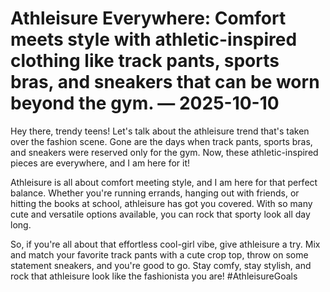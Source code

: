 # Athleisure Everywhere: Comfort meets style with athletic-inspired clothing like track pants, sports bras, and sneakers that can be worn beyond the gym. — 2025-10-10

Hey there, trendy teens! Let's talk about the athleisure trend that's taken over the fashion scene. Gone are the days when track pants, sports bras, and sneakers were reserved only for the gym. Now, these athletic-inspired pieces are everywhere, and I am here for it!

Athleisure is all about comfort meeting style, and I am here for that perfect balance. Whether you're running errands, hanging out with friends, or hitting the books at school, athleisure has got you covered. With so many cute and versatile options available, you can rock that sporty look all day long.

So, if you're all about that effortless cool-girl vibe, give athleisure a try. Mix and match your favorite track pants with a cute crop top, throw on some statement sneakers, and you're good to go. Stay comfy, stay stylish, and rock that athleisure look like the fashionista you are! #AthleisureGoals
